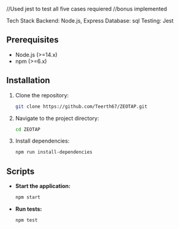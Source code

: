 
//Used jest to test all five cases requiered
//bonus implemented

Tech Stack
Backend: Node.js, Express
Database: sql
Testing: Jest
## Prerequisites

- Node.js (>=14.x)
- npm (>=6.x)

## Installation

1. Clone the repository:
    ```sh
    git clone https://github.com/Teerth67/ZEOTAP.git
    ```

2. Navigate to the project directory:
    ```sh
    cd ZEOTAP
    ```

3. Install dependencies:
    ```sh
    npm run install-dependencies
    ```

## Scripts

- **Start the application:**
    ```sh
    npm start
    ```

- **Run tests:**
    ```sh
    npm test
    ```
